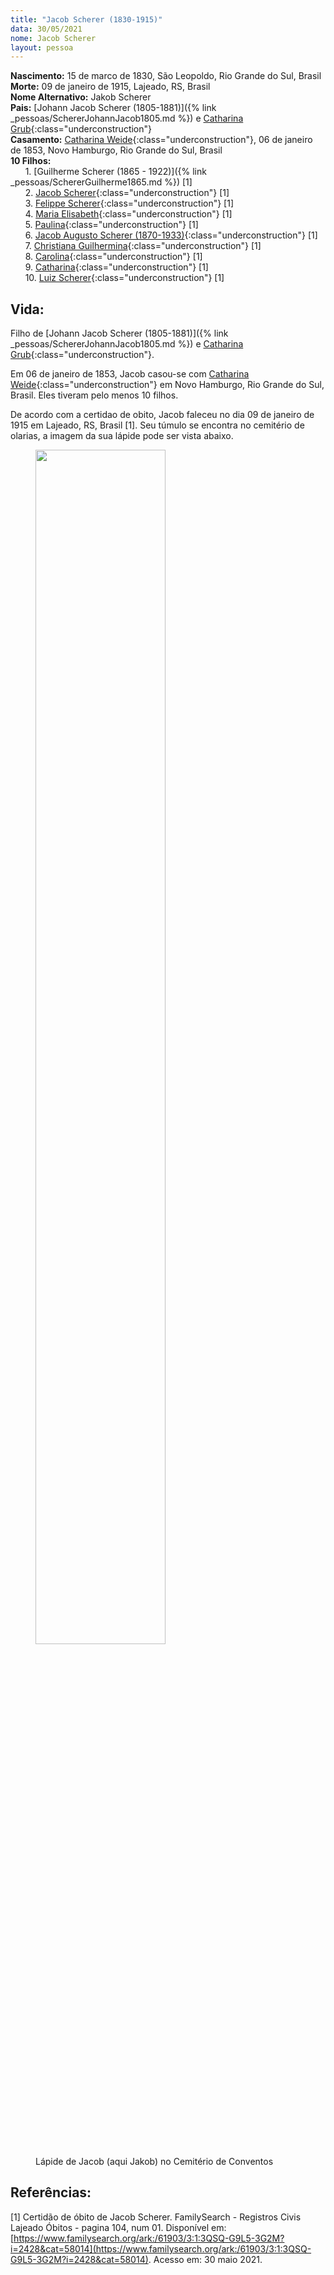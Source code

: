 ```yaml
---
title: "Jacob Scherer (1830-1915)"
data: 30/05/2021
nome: Jacob Scherer
layout: pessoa
---
```


**Nascimento:** 15 de marco de 1830, São Leopoldo, Rio Grande do Sul, Brasil<br/>
**Morte:** 09 de janeiro de 1915, Lajeado, RS, Brasil<br/>
**Nome Alternativo:** Jakob Scherer<br/>
**Pais:** [Johann Jacob Scherer (1805-1881)]({% link _pessoas/SchererJohannJacob1805.md %}) e [Catharina Grub](){:class="underconstruction"}<br/>
**Casamento:** [Catharina Weide](){:class="underconstruction"}, 06 de janeiro de 1853, Novo Hamburgo, Rio Grande do Sul, Brasil<br/>
**10 Filhos:**<br/>
&nbsp;&nbsp;&nbsp;&nbsp;&nbsp;&nbsp;1. [Guilherme Scherer (1865 - 1922)]({% link _pessoas/SchererGuilherme1865.md %}) [1]<br/>
&nbsp;&nbsp;&nbsp;&nbsp;&nbsp;&nbsp;2. [Jacob Scherer](){:class="underconstruction"} [1]<br/>
&nbsp;&nbsp;&nbsp;&nbsp;&nbsp;&nbsp;3. [Felippe Scherer](){:class="underconstruction"} [1]<br/>
&nbsp;&nbsp;&nbsp;&nbsp;&nbsp;&nbsp;4. [Maria Elisabeth](){:class="underconstruction"} [1]<br/>
&nbsp;&nbsp;&nbsp;&nbsp;&nbsp;&nbsp;5. [Paulina](){:class="underconstruction"} [1]<br/>
&nbsp;&nbsp;&nbsp;&nbsp;&nbsp;&nbsp;6. [Jacob Augusto Scherer (1870-1933)](){:class="underconstruction"} [1]<br/>
&nbsp;&nbsp;&nbsp;&nbsp;&nbsp;&nbsp;7. [Christiana Guilhermina](){:class="underconstruction"} [1]<br/>
&nbsp;&nbsp;&nbsp;&nbsp;&nbsp;&nbsp;8. [Carolina](){:class="underconstruction"} [1]<br/>
&nbsp;&nbsp;&nbsp;&nbsp;&nbsp;&nbsp;9. [Catharina](){:class="underconstruction"} [1]<br/>
&nbsp;&nbsp;&nbsp;&nbsp;&nbsp;&nbsp;10. [Luiz Scherer](){:class="underconstruction"} [1]<br/>

## Vida:

Filho de [Johann Jacob Scherer (1805-1881)]({% link _pessoas/SchererJohannJacob1805.md %}) e [Catharina Grub](){:class="underconstruction"}.

Em 06 de janeiro de 1853, Jacob casou-se com [Catharina Weide](){:class="underconstruction"} em Novo Hamburgo, Rio Grande do Sul, Brasil. Eles tiveram pelo menos 10 filhos.

De acordo com a certidao de obito, Jacob faleceu no dia 09 de janeiro de 1915 em Lajeado, RS, Brasil [1]. Seu túmulo se encontra no cemitério de olarias, a imagem da sua lápide pode ser vista abaixo.
<figure>
<img src="https://drive.google.com/uc?id=1zQeJSpMjcuotQOCu79iNzj5r6E9TgtgY" width="70%">
<figcaption class="figure-caption">Lápide de Jacob (aqui Jakob) no Cemitério de Conventos</figcaption>
</figure>

## Referências:

[1] Certidão de óbito de Jacob Scherer. FamilySearch - Registros Civis Lajeado Óbitos - pagina 104, num 01. Disponível em: [https://www.familysearch.org/ark:/61903/3:1:3QSQ-G9L5-3G2M?i=2428&cat=58014](https://www.familysearch.org/ark:/61903/3:1:3QSQ-G9L5-3G2M?i=2428&cat=58014). Acesso em: 30 maio 2021.

